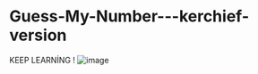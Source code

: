# Guess-My-Number---kerchief-version
KEEP LEARNİNG !
![image](https://user-images.githubusercontent.com/33202163/111892800-adcd7d80-8a0f-11eb-885d-a81cf9b3dcc5.png)
